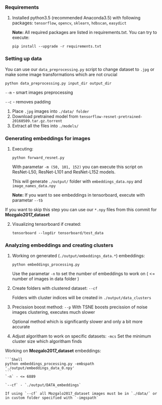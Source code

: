 ### Requirements

1. Installed python3.5 (recommended Anaconda3.5) with following packages: `tensorflow`, `opencv`, `sklearn`, `hdbscan`, `easydict`

    **Note:** All required packages are listed in requirements.txt. You can try to execute:
    ```Shell
    pip install --upgrade -r requirements.txt
    ```

### Setting up data
You can use our `data_preprocessing.py` script to change dataset to `.jpg` or make some image transformations which are not crucial
```Shell
python data_preprocessing.py input_dir output_dir
```
`--m` - smart images preprocessing

`--c` - removes padding

1. Place `.jpg` images into `./data/ folder`
2. Download pretrained model from `tensorflow-resnet-pretrained-20160509.tar.gz.torrent`
3. Extract all the files into `./models/`

### Generating embeddings for images
1. Executing:
    ```Shell
    python forward_resnet.py
    ```
    With parametar ```-m (50, 101, 152)``` you can execute this script on ResNet-L50, ResNet-L101 and ResNet-L152 models.

    This will generate `./output/` folder with `embeddings_data.npy` and `image_names_data.npy`

    **Note:** If you want to see embeddings in tensorboard, execute with parametar ```--tb```    

If you want to skip this step you can use our `*.npy` files from this commit for **Mozgalo2017_dataset**

2. Visualizing tensorboard if created:
    ```Shell
    tensorboard --logdir tensorboard/test_data
    ```

### Analyzing embeddings and creating clusters

1. Working on generated (`./output/embeddings_data.*`) embeddings:
    ```Shell
    python embeddings_processing.py
    ```
    Use the parametar `-n` to set the number of embeddings to work on ( <= number of images in data folder )

2. Create folders with clustered dataset:
    `--cf`

    Folders with cluster indices will be created in `./output/data_clusters`

3. Precission boost method:
    `--p`
    With TSNE boosts precission of noise images clustering, executes much slower
    
    Optional method which is significantly slower and only a bit more accurate

4. Adjust algoritham to work on specific datasets:
    `-mcs`
    Set the minimum cluster size which algoritham finds

Working on **Mozgalo2017_dataset** embeddings:

    ```Shell
    python embeddings_processing.py -embspath './output/embeddings_data_0.npy'
    ```
    `-n` - <= 6889

    `--cf` - `./output/DATA_embeddings`

    If using `--cf` all Mozgalo2017_dataset images must be in `./data/` or in custom folder specified with `-imgspath`





    


